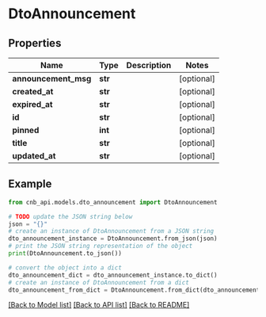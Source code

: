 # DtoAnnouncement


## Properties

Name | Type | Description | Notes
------------ | ------------- | ------------- | -------------
**announcement_msg** | **str** |  | [optional] 
**created_at** | **str** |  | [optional] 
**expired_at** | **str** |  | [optional] 
**id** | **str** |  | [optional] 
**pinned** | **int** |  | [optional] 
**title** | **str** |  | [optional] 
**updated_at** | **str** |  | [optional] 

## Example

```python
from cnb_api.models.dto_announcement import DtoAnnouncement

# TODO update the JSON string below
json = "{}"
# create an instance of DtoAnnouncement from a JSON string
dto_announcement_instance = DtoAnnouncement.from_json(json)
# print the JSON string representation of the object
print(DtoAnnouncement.to_json())

# convert the object into a dict
dto_announcement_dict = dto_announcement_instance.to_dict()
# create an instance of DtoAnnouncement from a dict
dto_announcement_from_dict = DtoAnnouncement.from_dict(dto_announcement_dict)
```
[[Back to Model list]](../README.md#documentation-for-models) [[Back to API list]](../README.md#documentation-for-api-endpoints) [[Back to README]](../README.md)


